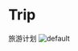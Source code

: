 # Trip
旅游计划
![default](https://cloud.githubusercontent.com/assets/14934640/11020048/00037f80-864e-11e5-87de-ec51d0253a5b.jpg)
